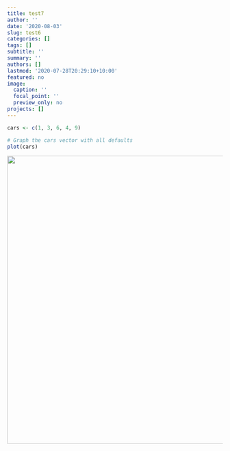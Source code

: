 ```yaml
---
title: test7
author: ''
date: '2020-08-03'
slug: test6
categories: []
tags: []
subtitle: ''
summary: ''
authors: []
lastmod: '2020-07-28T20:29:10+10:00'
featured: no
image:
  caption: ''
  focal_point: ''
  preview_only: no
projects: []
---
```


```r
cars <- c(1, 3, 6, 4, 9)

# Graph the cars vector with all defaults
plot(cars)
```

<img src="/myprojects/2020-08-03-test7_files/figure-html/unnamed-chunk-1-1.png" width="672" />



